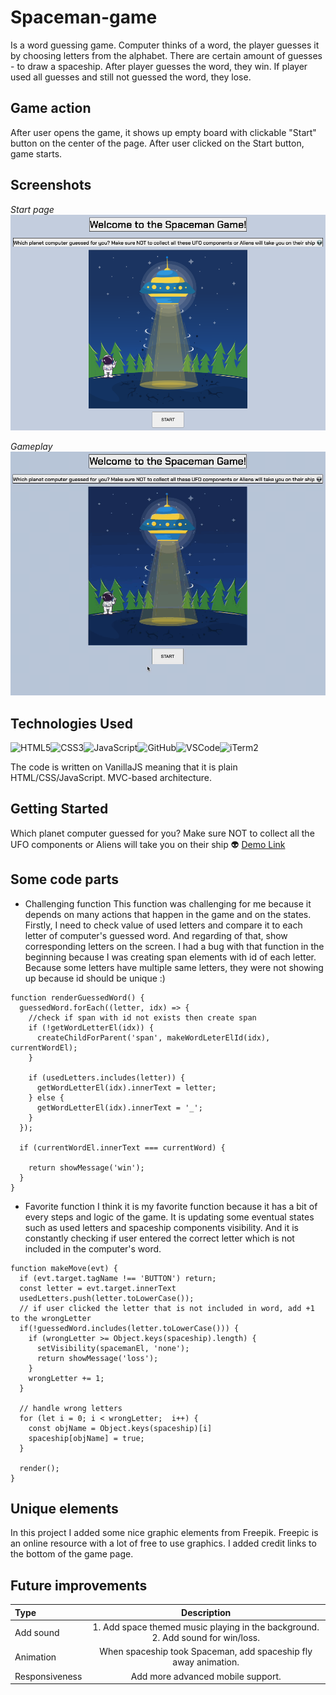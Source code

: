 # Spaceman-game
Is a word guessing game. Computer thinks of a word, the player guesses it by choosing letters from the alphabet. There are certain amount of guesses - to draw a spaceship. After player guesses the word, they win. If player used all guesses and still not guessed the word, they lose.

## Game action

After user opens the game, it shows up empty board with clickable "Start" button on the center of the page. After user clicked on the Start button, game starts.

## Screenshots
*Start page*
![Game Screenshot](/img/game-welcome-page.png)

*Gameplay*
![Alt Text](demo.gif)

## Technologies Used
 ![HTML5](https://img.shields.io/badge/html5-%23E34F26.svg?style=for-the-badge&logo=html5&logoColor=white)![CSS3](https://img.shields.io/badge/css3-%231572B6.svg?style=for-the-badge&logo=css3&logoColor=white)![JavaScript](https://img.shields.io/badge/javascript-%23323330.svg?style=for-the-badge&logo=javascript&logoColor=%23F7DF1E)![GitHub](https://img.shields.io/badge/github-%23121011.svg?style=for-the-badge&logo=github&logoColor=white)![VSCode](https://img.shields.io/badge/Visual_Studio_Code-0078D4?style=for-the-badge&logo=visual%20studio%20code&logoColor=white)![iTerm2](https://img.shields.io/badge/iTerm2-000000?style=for-the-badge&logo=iterm2&logoColor=white)

 The code is written on VanillaJS meaning that it is plain HTML/CSS/JavaScript. MVC-based architecture.

## Getting Started
Which planet computer guessed for you? Make sure NOT to collect all the UFO components or Aliens will take you on their ship 👽
[Demo Link](https://mariiatkachenko.github.io/Spaceman-game/)

## Some code parts
- Challenging function
This function was challenging for me because it depends on many actions that happen in the game and on the states.
Firstly, I need to check value of used letters and compare it to each letter of computer's guessed word. And regarding of that, show corresponding letters on the screen.
I had a bug with that function in the beginning because I was creating span elements with id of each letter. Because some letters have multiple same letters, they were not showing up because id should be unique :) 

```JS
function renderGuessedWord() {
  guessedWord.forEach((letter, idx) => {
    //check if span with id not exists then create span
    if (!getWordLetterEl(idx)) {
      createChildForParent('span', makeWordLeterElId(idx), currentWordEl);
    }

    if (usedLetters.includes(letter)) {
      getWordLetterEl(idx).innerText = letter;
    } else {
      getWordLetterEl(idx).innerText = '_';
    }
  });

  if (currentWordEl.innerText === currentWord) {
    
    return showMessage('win');
  }
}
```

- Favorite function
I think it is my favorite function because it has a bit of every steps and logic of the game. It is updating some eventual states such as used letters and spaceship components visibility. And it is constantly checking if user entered the correct letter which is not included in the computer's word.
```JS
function makeMove(evt) {
  if (evt.target.tagName !== 'BUTTON') return;
  const letter = evt.target.innerText
  usedLetters.push(letter.toLowerCase());
  // if user clicked the letter that is not included in word, add +1 to the wrongLetter
  if(!guessedWord.includes(letter.toLowerCase())) {
    if (wrongLetter >= Object.keys(spaceship).length) {
      setVisibility(spacemanEl, 'none');
      return showMessage('loss');
    }
    wrongLetter += 1;
  }

  // handle wrong letters
  for (let i = 0; i < wrongLetter;  i++) {
    const objName = Object.keys(spaceship)[i]
    spaceship[objName] = true;
  }

  render();
}
```

## Unique elements
In this project I added some nice graphic elements from Freepik. Freepic is an online resource with a lot of free to use graphics. I added credit links to the bottom of the game page.

## Future improvements

| Type | Description |
| :--------- | :-------: |
| Add sound| 1. Add space themed music playing in the background. <br>2. Add sound for win/loss.|
| Animation | When spaceship took Spaceman, add spaceship fly away animation.|
| Responsiveness |Add more advanced mobile support.|